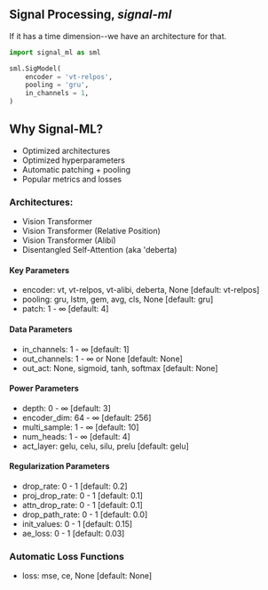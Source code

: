 ## Signal Processing, *signal-ml*

If it has a time dimension--we have an architecture for that.

```python
import signal_ml as sml

sml.SigModel(
    encoder = 'vt-relpos',
    pooling = 'gru',
    in_channels = 1,
)
```

## Why Signal-ML?
 - Optimized architectures
 - Optimized hyperparameters
 - Automatic patching + pooling
 - Popular metrics and losses



### Architectures:
 - Vision Transformer
 - Vision Transformer (Relative Position)
 - Vision Transformer (Alibi)
 - Disentangled Self-Attention (aka 'deberta)

#### Key Parameters
 - encoder: vt, vt-relpos, vt-alibi, deberta, None [default: vt-relpos]
 - pooling: gru, lstm, gem, avg, cls, None [default: gru]
 - patch: 1 - ∞ [default: 4]

#### Data Parameters
 - in_channels: 1 - ∞ [default: 1]
 - out_channels: 1 - ∞ or None [default: None]
 - out_act: None, sigmoid, tanh, softmax [default: None]

#### Power Parameters
 - depth: 0 - ∞ [default: 3]
 - encoder_dim: 64 - ∞ [default: 256]
 - multi_sample: 1 - ∞ [default: 10]
 - num_heads: 1 - ∞ [default: 4]
 - act_layer: gelu, celu, silu, prelu [default: gelu]

#### Regularization Parameters
 - drop_rate: 0 - 1 [default: 0.2]
 - proj_drop_rate: 0 - 1 [default: 0.1]
 - attn_drop_rate: 0 - 1 [default: 0.1]
 - drop_path_rate: 0 - 1 [default: 0.0]
 - init_values: 0 - 1 [default: 0.15]
 - ae_loss: 0 - 1 [default: 0.03]

### Automatic Loss Functions
 - loss: mse, ce, None [default: None]


